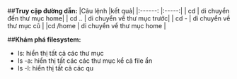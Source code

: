 ##**Truy cập đường dẫn:**
|Câu lệnh |kết quả| 
|:------: |:-----:|
|   cd    | di chuyển đến thư mục home|
|   cd .. | di chuyển về thư mục trước|
|   cd -  | di chuyển về thư mục cũ   |
|cd /home | di chuyển về thư mục home |

##**Khám phá filesystem:**
- ls: hiển thị tất cả các thư mục
- ls -a: hiển thị tất các các thư mục kể cả file ẩn 
- ls -l: hiển thị tất cả các qu


<!--stackedit_data:
eyJoaXN0b3J5IjpbMTczOTg4OTUyLDI5OTEwMjgxMywtMTM1Nz
Q1NzU5MywtMTQwMDQ3MTU3XX0=
-->